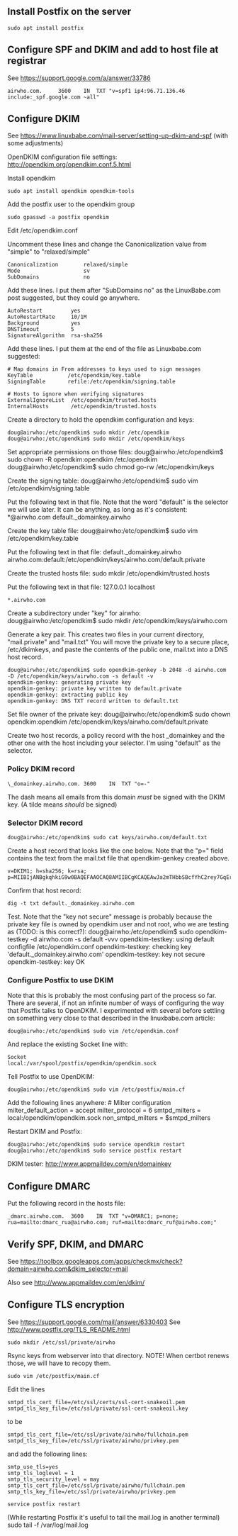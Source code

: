 
## Install Postfix on the server

    sudo apt install postfix


## Configure SPF and DKIM and add to host file at registrar

See https://support.google.com/a/answer/33786

    airwho.com.		3600	IN	TXT	"v=spf1 ip4:96.71.136.46 include:_spf.google.com ~all"


## Configure DKIM

See https://www.linuxbabe.com/mail-server/setting-up-dkim-and-spf (with some adjustments)

OpenDKIM configuration file settings: http://opendkim.org/opendkim.conf.5.html

Install opendkim

    sudo apt install opendkim opendkim-tools

Add the postfix user to the opendkim group

    sudo gpasswd -a postfix opendkim

Edit /etc/opendkim.conf

Uncomment these lines and change the Canonicalization value from "simple" to "relaxed/simple"

    Canonicalization        relaxed/simple
    Mode                    sv
    SubDomains              no

Add these lines.  I put them after "SubDomains no" as the LinuxBabe.com post suggested, but they could go anywhere.

    AutoRestart         yes
    AutoRestartRate     10/1M
    Background          yes
    DNSTimeout          5
    SignatureAlgorithm  rsa-sha256

Add these lines.  I put them at the end of the file as Linuxbabe.com suggested:

    # Map domains in From addresses to keys used to sign messages
    KeyTable           /etc/opendkim/key.table
    SigningTable       refile:/etc/opendkim/signing.table

    # Hosts to ignore when verifying signatures
    ExternalIgnoreList  /etc/opendkim/trusted.hosts
    InternalHosts       /etc/opendkim/trusted.hosts

Create a directory to hold the opendkim configuration and keys:

    doug@airwho:/etc/opendkim$ sudo mkdir /etc/opendkim
    doug@airwho:/etc/opendkim$ sudo mkdir /etc/opendkim/keys

Set appropriate permissions on those files:
    doug@airwho:/etc/opendkim$ sudo chown -R opendkim:opendkim /etc/opendkim
    doug@airwho:/etc/opendkim$ sudo chmod go-rw /etc/opendkim/keys

Create the signing table:
    doug@airwho:/etc/opendkim$ sudo vim /etc/opendkim/signing.table

Put the following text in that file.  Note that the word "default" is the selector we will use later.  It can be anything, as long as it's consistent:
    *@airwho.com default._domainkey.airwho

Create the key table file:
    doug@airwho:/etc/opendkim$ sudo vim /etc/opendkim/key.table

Put the following text in that file:
    default._domainkey.airwho    airwho.com:default:/etc/opendkim/keys/airwho.com/default.private

Create the trusted hosts file:
    sudo mkdir /etc/opendkim/trusted.hosts

Put the following text in that file:
    127.0.0.1
    localhost
    
    *.airwho.com

Create a subdirectory under "key" for airwho:
    doug@airwho:/etc/opendkim$ sudo mkdir /etc/opendkim/keys/airwho.com


Generate a key pair.  This creates two files in your current directory, "mail.private" and "mail.txt"  You will move the private key to a secure place, /etc/dkimkeys, and paste the contents of the public one, mail.txt into a DNS host record.

    doug@airwho:/etc/opendkim$ sudo opendkim-genkey -b 2048 -d airwho.com -D /etc/opendkim/keys/airwho.com -s default -v
    opendkim-genkey: generating private key
    opendkim-genkey: private key written to default.private
    opendkim-genkey: extracting public key
    opendkim-genkey: DNS TXT record written to default.txt

Set file owner of the private key:
    doug@airwho:/etc/opendkim$ sudo chown opendkim:opendkim /etc/opendkim/keys/airwho.com/default.private

Create two host records, a policy record with the host \_domainkey and the other one with the host including your selector.  I'm using "default" as the selector.

### Policy DKIM record
    \_domainkey.airwho.com.	3600	IN	TXT	"o=-"

The dash means all emails from this domain _must_ be signed with the DKIM key.  (A tilde means _should_ be signed)


### Selector DKIM record

    doug@airwho:/etc/opendkim$ sudo cat keys/airwho.com/default.txt

Create a host record that looks like the one below.  Note that the "p=" field contains the text from the mail.txt file that opendkim-genkey created above.
 
    v=DKIM1; h=sha256; k=rsa; p=MIIBIjANBgkqhkiG9w0BAQEFAAOCAQ8AMIIBCgKCAQEAwJa2mTHbbSBcfYhC2rey7GqEr6F9AMa3p+Uq9EHH5x+8fLvCpZp8oL38SWxK3j7cY30az8LkyF35ijBGIbcdyPmJSkuDZ3+3G4kllc7yvR0GM/xbgl9ELGOT1OO3REh1qtF66w++GJbMxRnm96BIV2wmjA/BIo0W0rn+RUsNZ8x7Mo9hUC1Jw1lW3XRCzHowQ0dzZ3AM4Vr9xB4ddDuImi6FI8zPQxB3JAfXihrmU/TkNtAhUBpnz5z4pK5xVk8Em0keXhI/i9OiQU3BiZFx89NYzMXG7iQ5ZLWIE3SRAXK/oa0ZvqzBAqFz2addZpuEu8/R8FAReCEKEYvkr3dIyQIDAQAB

Confirm that host record:

    dig -t txt default._domainkey.airwho.com

Test.  Note that the "key not secure" message is probably because the private key file is owned by opendkim user and not root, who we are testing as (TODO: is this correct?):
    doug@airwho:/etc/opendkim$ sudo opendkim-testkey -d airwho.com -s default -vvv
    opendkim-testkey: using default configfile /etc/opendkim.conf
    opendkim-testkey: checking key 'default._domainkey.airwho.com'
    opendkim-testkey: key not secure
    opendkim-testkey: key OK 


### Configure Postfix to use DKIM

Note that this is probably the most confusing part of the process so far.  There are several, if not an infinite number of ways of configuring the way that Postfix talks to OpenDKIM.  I experimented with several before settling on something very close to that described in the linuxbabe.com article:

    doug@airwho:/etc/opendkim$ sudo vim /etc/opendkim.conf 

And replace the existing Socket line with:

    Socket                  local:/var/spool/postfix/opendkim/opendkim.sock


Tell Postfix to use OpenDKIM:

    doug@airwho:/etc/opendkim$ sudo vim /etc/postfix/main.cf

Add the following lines anywhere:
    # Milter configuration
    milter_default_action = accept
    milter_protocol = 6
    smtpd_milters = local:/opendkim/opendkim.sock
    non_smtpd_milters = $smtpd_milters

Restart DKIM and Postfix:

    doug@airwho:/etc/opendkim$ sudo service opendkim restart
    doug@airwho:/etc/opendkim$ sudo service postfix restart

DKIM tester: http://www.appmaildev.com/en/domainkey




## Configure DMARC

Put the following record in the hosts file:

    _dmarc.airwho.com.	3600	IN	TXT	"v=DMARC1; p=none; rua=mailto:dmarc_rua@airwho.com; ruf=mailto:dmarc_ruf@airwho.com;"


## Verify SPF, DKIM, and DMARC

See https://toolbox.googleapps.com/apps/checkmx/check?domain=airwho.com&dkim_selector=mail

Also see http://www.appmaildev.com/en/dkim/




## Configure TLS encryption

See https://support.google.com/mail/answer/6330403
See http://www.postfix.org/TLS_README.html

    sudo mkdir /etc/ssl/private/airwho

Rsync keys from webserver into that directory.  NOTE! When certbot renews those, we will have to recopy them.

    sudo vim /etc/postfix/main.cf

Edit the lines

    smtpd_tls_cert_file=/etc/ssl/certs/ssl-cert-snakeoil.pem  
    smtpd_tls_key_file=/etc/ssl/private/ssl-cert-snakeoil.key

to be

    smtpd_tls_cert_file=/etc/ssl/private/airwho/fullchain.pem  
    smtpd_tls_key_file=/etc/ssl/private/airwho/privkey.pem

and add the following lines:

    smtp_use_tls=yes  
    smtp_tls_loglevel = 1  
    smtp_tls_security_level = may  
    smtp_tls_cert_file=/etc/ssl/private/airwho/fullchain.pem  
    smtp_tls_key_file=/etc/ssl/private/airwho/privkey.pem

    service postfix restart

(While restarting Postfix it's useful to tail the mail.log in another terminal)  
    sudo tail -f /var/log/mail.log




